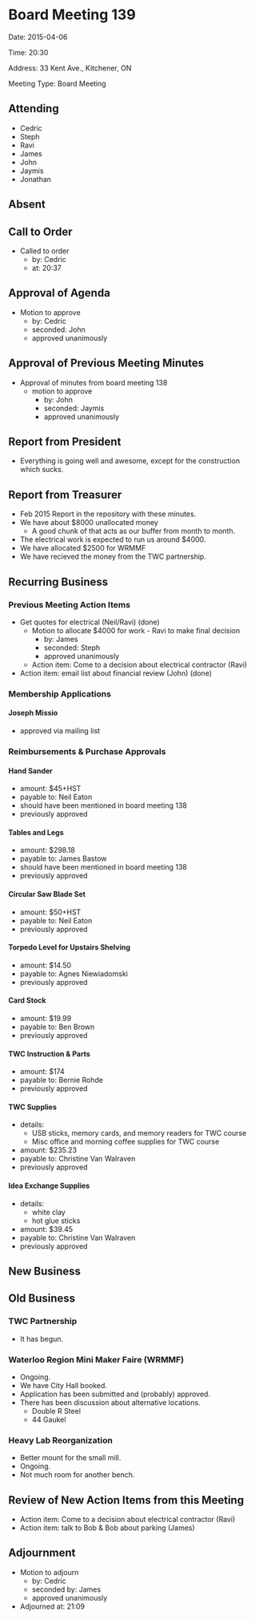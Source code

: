 # Board Meeting 139

Date: 2015-04-06

Time: 20:30

Address: 33 Kent Ave., Kitchener, ON

Meeting Type: Board Meeting

## Attending
* Cedric
* Steph
* Ravi
* James
* John
* Jaymis
* Jonathan

## Absent

## Call to Order
* Called to order
    * by: Cedric
    * at: 20:37

## Approval of Agenda
* Motion to approve
    * by: Cedric
    * seconded: John
    * approved unanimously

## Approval of Previous Meeting Minutes
* Approval of minutes from board meeting 138
    * motion to approve
        * by: John
        * seconded: Jaymis
        * approved unanimously

## Report from President
* Everything is going well and awesome, except for the construction which sucks.

## Report from Treasurer
* Feb 2015 Report in the repository with these minutes.
* We have about $8000 unallocated money
    * A good chunk of that acts as our buffer from month to month.
* The electrical work is expected to run us around $4000.
* We have allocated $2500 for WRMMF
* We have recieved the money from the TWC partnership.

## Recurring Business

### Previous Meeting Action Items
* Get quotes for electrical (Neil/Ravi) (done)
    * Motion to allocate $4000 for work - Ravi to make final decision
        * by: James
        * seconded: Steph
        * approved unanimously
    * Action item: Come to a decision about electrical contractor (Ravi)
* Action item: email list about financial review (John) (done)

### Membership Applications

#### Joseph Missio
* approved via mailing list

### Reimbursements & Purchase Approvals

#### Hand Sander
* amount: $45+HST
* payable to: Neil Eaton
* should have been mentioned in board meeting 138
* previously approved

#### Tables and Legs
* amount: $298.18
* payable to: James Bastow
* should have been mentioned in board meeting 138
* previously approved

#### Circular Saw Blade Set
* amount: $50+HST
* payable to: Neil Eaton
* previously approved

#### Torpedo Level for Upstairs Shelving
* amount: $14.50
* payable to: Agnes Niewiadomski
* previously approved

#### Card Stock
* amount: $19.99
* payable to: Ben Brown
* previously approved

#### TWC Instruction & Parts
* amount: $174
* payable to: Bernie Rohde
* previously approved

#### TWC Supplies
* details:
    * USB sticks, memory cards, and memory readers for TWC course
    * Misc office and morning coffee supplies for TWC course
* amount: $235.23
* payable to: Christine Van Walraven
* previously approved

#### Idea Exchange Supplies
* details:
    * white clay
    * hot glue sticks
* amount: $39.45
* payable to: Christine Van Walraven
* previously approved

## New Business

## Old Business

### TWC Partnership
* It has begun.

### Waterloo Region Mini Maker Faire (WRMMF)
* Ongoing.
* We have City Hall booked.
* Application has been submitted and (probably) approved.
* There has been discussion about alternative locations.
    * Double R Steel
    * 44 Gaukel

### Heavy Lab Reorganization
* Better mount for the small mill.
* Ongoing.
* Not much room for another bench.

## Review of New Action Items from this Meeting
* Action item: Come to a decision about electrical contractor (Ravi)
* Action item: talk to Bob & Bob about parking (James)

## Adjournment
* Motion to adjourn
    * by: Cedric
    * seconded by: James
    * approved unanimously
* Adjourned at: 21:09
